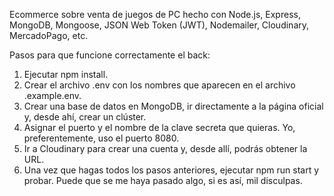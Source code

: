 Ecommerce sobre venta de juegos de PC hecho con Node.js, Express, MongoDB, Mongoose, JSON Web Token (JWT), Nodemailer, Cloudinary, MercadoPago, etc.

Pasos para que funcione correctamente el back:

1. Ejecutar npm install.
2. Crear el archivo .env con los nombres que aparecen en el archivo .example.env.
3. Crear una base de datos en MongoDB, ir directamente a la página oficial y, desde ahí, crear un clúster.
4. Asignar el puerto y el nombre de la clave secreta que quieras. Yo, preferentemente, uso el puerto 8080.
5. Ir a Cloudinary para crear una cuenta y, desde allí, podrás obtener la URL.
6. Una vez que hagas todos los pasos anteriores, ejecutar npm run start y probar. Puede que se me haya pasado algo, si es así, mil disculpas.






